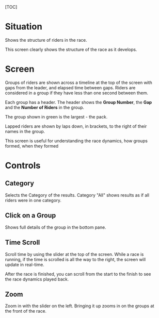 [TOC]

# Situation
Shows the structure of riders in the race.

This screen clearly shows the structure of the race as it develops.


# Screen
Groups of riders are shown across a timeline at the top of the screen with gaps from the leader, and elapsed time between gaps.  Riders are considered in a group if they have less than one second between them.

Each group has a header.  The header shows the __Group Number__, the __Gap__ and the __Number of Riders__ in the group.

The group shown in green is the largest - the pack.

Lapped riders are shown by laps down, in brackets, to the right of their names in the group.

This screen is useful for understanding the race dynamics, how groups formed, when they formed

# Controls

## Category
Selects the Category of the results.  Category "All" shows results as if all riders were in one category.

## Click on a Group
Shows full details of the group in the bottom pane.

## Time Scroll
Scroll time by using the slider at the top of the screen.  While a race is running, if the time is scrolled is all the way to the right, the screen will update in real-time.

After the race is finished, you can scroll from the start to the finish to see the race dynamics played back.

## Zoom
Zoom in with the slider on the left.  Bringing it up zooms in on the groups at the front of the race.
